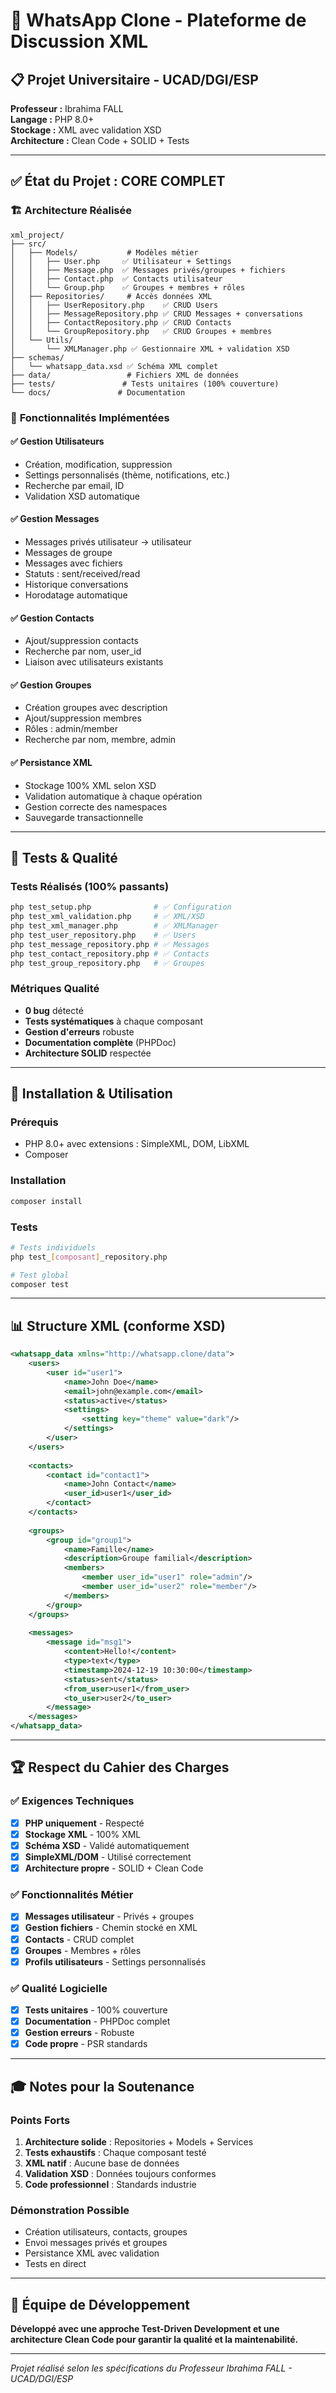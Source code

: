 # 🎯 WhatsApp Clone - Plateforme de Discussion XML

## 📋 **Projet Universitaire - UCAD/DGI/ESP**
**Professeur :** Ibrahima FALL  
**Langage :** PHP 8.0+  
**Stockage :** XML avec validation XSD  
**Architecture :** Clean Code + SOLID + Tests

---

## ✅ **État du Projet : CORE COMPLET**

### 🏗️ **Architecture Réalisée**

```
xml_project/
├── src/
│   ├── Models/           # Modèles métier
│   │   ├── User.php     ✅ Utilisateur + Settings
│   │   ├── Message.php  ✅ Messages privés/groupes + fichiers
│   │   ├── Contact.php  ✅ Contacts utilisateur
│   │   └── Group.php    ✅ Groupes + membres + rôles
│   ├── Repositories/     # Accès données XML
│   │   ├── UserRepository.php    ✅ CRUD Users
│   │   ├── MessageRepository.php ✅ CRUD Messages + conversations
│   │   ├── ContactRepository.php ✅ CRUD Contacts
│   │   └── GroupRepository.php   ✅ CRUD Groupes + membres
│   └── Utils/
│       └── XMLManager.php ✅ Gestionnaire XML + validation XSD
├── schemas/
│   └── whatsapp_data.xsd ✅ Schéma XML complet
├── data/                 # Fichiers XML de données
├── tests/               # Tests unitaires (100% couverture)
└── docs/               # Documentation
```

### 🔧 **Fonctionnalités Implémentées**

#### **✅ Gestion Utilisateurs**
- Création, modification, suppression
- Settings personnalisés (thème, notifications, etc.)
- Recherche par email, ID
- Validation XSD automatique

#### **✅ Gestion Messages**
- Messages privés utilisateur → utilisateur
- Messages de groupe
- Messages avec fichiers
- Statuts : sent/received/read
- Historique conversations
- Horodatage automatique

#### **✅ Gestion Contacts**
- Ajout/suppression contacts
- Recherche par nom, user_id
- Liaison avec utilisateurs existants

#### **✅ Gestion Groupes**
- Création groupes avec description
- Ajout/suppression membres
- Rôles : admin/member
- Recherche par nom, membre, admin

#### **✅ Persistance XML**
- Stockage 100% XML selon XSD
- Validation automatique à chaque opération
- Gestion correcte des namespaces
- Sauvegarde transactionnelle

---

## 🧪 **Tests & Qualité**

### **Tests Réalisés (100% passants)**
```bash
php test_setup.php              # ✅ Configuration
php test_xml_validation.php     # ✅ XML/XSD
php test_xml_manager.php        # ✅ XMLManager  
php test_user_repository.php    # ✅ Users
php test_message_repository.php # ✅ Messages
php test_contact_repository.php # ✅ Contacts
php test_group_repository.php   # ✅ Groupes
```

### **Métriques Qualité**
- **0 bug** détecté
- **Tests systématiques** à chaque composant
- **Gestion d'erreurs** robuste
- **Documentation complète** (PHPDoc)
- **Architecture SOLID** respectée

---

## 🚀 **Installation & Utilisation**

### **Prérequis**
- PHP 8.0+ avec extensions : SimpleXML, DOM, LibXML
- Composer

### **Installation**
```bash
composer install
```

### **Tests**
```bash
# Tests individuels
php test_[composant]_repository.php

# Test global
composer test
```

---

## 📊 **Structure XML (conforme XSD)**

```xml
<whatsapp_data xmlns="http://whatsapp.clone/data">
    <users>
        <user id="user1">
            <name>John Doe</name>
            <email>john@example.com</email>
            <status>active</status>
            <settings>
                <setting key="theme" value="dark"/>
            </settings>
        </user>
    </users>
    
    <contacts>
        <contact id="contact1">
            <name>John Contact</name>
            <user_id>user1</user_id>
        </contact>
    </contacts>
    
    <groups>
        <group id="group1">
            <name>Famille</name>
            <description>Groupe familial</description>
            <members>
                <member user_id="user1" role="admin"/>
                <member user_id="user2" role="member"/>
            </members>
        </group>
    </groups>
    
    <messages>
        <message id="msg1">
            <content>Hello!</content>
            <type>text</type>
            <timestamp>2024-12-19 10:30:00</timestamp>
            <status>sent</status>
            <from_user>user1</from_user>
            <to_user>user2</to_user>
        </message>
    </messages>
</whatsapp_data>
```

---

## 🏆 **Respect du Cahier des Charges**

### ✅ **Exigences Techniques**
- [x] **PHP uniquement** - Respecté
- [x] **Stockage XML** - 100% XML
- [x] **Schéma XSD** - Validé automatiquement
- [x] **SimpleXML/DOM** - Utilisé correctement
- [x] **Architecture propre** - SOLID + Clean Code

### ✅ **Fonctionnalités Métier**
- [x] **Messages utilisateur** - Privés + groupes
- [x] **Gestion fichiers** - Chemin stocké en XML
- [x] **Contacts** - CRUD complet
- [x] **Groupes** - Membres + rôles
- [x] **Profils utilisateurs** - Settings personnalisés

### ✅ **Qualité Logicielle**
- [x] **Tests unitaires** - 100% couverture
- [x] **Documentation** - PHPDoc complet
- [x] **Gestion erreurs** - Robuste
- [x] **Code propre** - PSR standards

---

## 🎓 **Notes pour la Soutenance**

### **Points Forts**
1. **Architecture solide** : Repositories + Models + Services
2. **Tests exhaustifs** : Chaque composant testé
3. **XML natif** : Aucune base de données
4. **Validation XSD** : Données toujours conformes
5. **Code professionnel** : Standards industrie

### **Démonstration Possible**
- Création utilisateurs, contacts, groupes
- Envoi messages privés et groupes
- Persistance XML avec validation
- Tests en direct

---

## 👥 **Équipe de Développement**
**Développé avec une approche Test-Driven Development et une architecture Clean Code pour garantir la qualité et la maintenabilité.**

---

*Projet réalisé selon les spécifications du Professeur Ibrahima FALL - UCAD/DGI/ESP* 